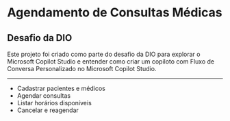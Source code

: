 # Agendamento de Consultas Médicas

## Desafio da DIO

Este projeto foi criado como parte do desafio da DIO para explorar o Microsoft Copilot Studio e entender como criar um copiloto com Fluxo de Conversa Personalizado no Microsoft Copilot Studio.

---

- Cadastrar pacientes e médicos
- Agendar consultas
- Listar horários disponíveis
- Cancelar e reagendar
